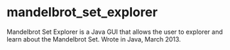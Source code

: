 mandelbrot_set_explorer
=======================

Mandelbrot Set Explorer is a Java GUI that allows the user to explorer and learn about the Mandelbrot Set. Wrote in Java, March 2013.

